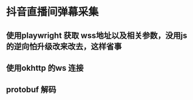 # 抖音直播间弹幕采集

## 使用playwright 获取 wss地址以及相关参数，没用js 的逆向怕升级改来改去，这样省事

## 使用okhttp 的ws 连接

## protobuf 解码
